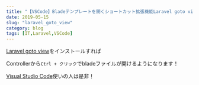 ```yaml
---
title: "【VSCode】Bladeテンプレートを開くショートカット拡張機能Laravel goto viewが超便利！"
date: 2019-05-15
slug: "laravel_goto_view"
category: blog
tags: [IT,Laravel,VSCode]
---
```

<p><a href="https://marketplace.visualstudio.com/items?itemName=codingyu.laravel-goto-view">Laravel goto view</a>をインストールすれば</p>

<p>Controllerから<code>Ctrl + クリック</code>でbladeファイルが開けるようになります！</p>

<p><a class="keyword" href="http://d.hatena.ne.jp/keyword/Visual%20Studio%20Code">Visual Studio Code</a>使いの人は是非！</p>

